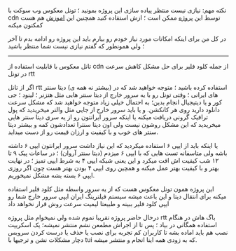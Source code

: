 نکته مهم: نیازی نیست منتظر پیاده سازی این پروژه بمونید ؛ تونل معکوس وب سوکت با cdn توسط این [پروژه](https://github.com/jpillora/chisel) ممکن است ؛ ازش استفاده کنید 
همچنین این [اموزش](https://vegardw.medium.com/reverse-socks-proxy-using-chisel-the-easy-way-48a78df92f29) هم  هست کمکتون میکنه

در کل من برای اینکه امکانات مورد نیاز خودم رو بیارم باید این پروژه رو ادامه بدم تا آخر ؛ ولی همونطور که گفتم نیازی نیست شما منتظر باشید

---

تانل معکوس با قابلیت استفاده از cdn از جمله کلود فلیر برای حل مشکل کاهش سرعت در تونل rtt 

اگر از تانل rtt استفاده کرده باشید ؛ متوجه خواهید شد که در (بیشتر نه همه ی) دیتا سنتر های ایرانی ؛ وقتی تونل رو با یه سرور خارج از دیتا سنتر هایی مثل هتزنر ؛ لینود ؛ جی کور و یا دیتیجیال انجام بدین؛
به احتمال خیلی زیاد متوجه خواهید شد که مشکل سرعت دانلود دارید روی هر کانکشن. و یا باید سرور خارج از جایی مثل والتر میخریدید که پول ترافیک گرونی دریافت میکنه یا اینکه سرور ایرانتون رو از یه سری دیتا سنتر هایی میخریدید که 
این مشکل روشون نیست ولی اون دیتا سنترا تعدادشون کمه و بیشتر دیتا سنتر های خوب و با کیفیت و ارزان قیمت رو از دست میداید.

یا اینکه باید از ایپی ۶ استفاده میکردید که این نیاز داشت سرور ایرانتون ایپی ۶ داشته باشه ولی متاسفانه تست هایی که با ایپی ۶ میزدم (دیتا سنتر آروان) ؛
در ساعات پیک ۹ تا ۱۲ شب کیفیت اش افت میکرد و این یعنی شبکه ایپی ۴ به شرط ایپی تمیز ؛ در نهایت بهتر و با کیفیت بهتر عمل میکنه و همچین روی ایپی ۴ بودن بهتر هست چون اگر روزی ایپی  ۶ بسته بشه مشکل نمیخوریم. 

این پروژه همون تونل معکوس هست که از یه سرور واسطه مثل کلود فلیر استفاده میکنه برای انتقال دیتا و این باعث میشه سیستم فیلترینگ ایران ایپی سرور خارج شما رو ایپی کلود فلیر ببینه و طبیعتا لیمیت سرعت روش قرار نخواهد داد

درحال حاضر پروژه تقریبا تموم شده ولی نمیخوام مثل پروژه rtt باگ هاش در هنگام استفاده همگانی در بیاد ؛ پس تا از اجراش مطمعن نشم منتشر نمیشه؛‌ یک اسکریپت نصب هم باید اماده بشه تا کاربران کم تجربه برای نصب یا حذف یا درست کردن سرویس 
دچار مشکلات نشن و ترجیها با tui که به زودی همه اینا انجام و منتشر میشه.

